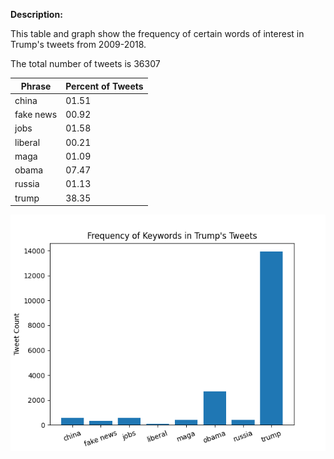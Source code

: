 **Description:** 

This table and graph show the frequency of certain words of interest in Trump's tweets from 2009-2018.

The total number of tweets is 36307

|       Phrase       |  Percent of Tweets   |
-------------------- | -------------------- |
|       china        |        01.51         |
|     fake news      |        00.92         |
|        jobs        |        01.58         |
|      liberal       |        00.21         |
|        maga        |        01.09         |
|       obama        |        07.47         |
|       russia       |        01.13         |
|       trump        |        38.35         |


![Tweet Analysis](tweet_analysis.png)
